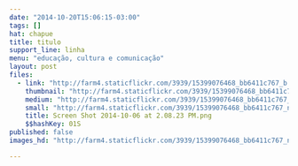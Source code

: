 ```yaml
---
date: "2014-10-20T15:06:15-03:00"
tags: []
hat: chapue
title: titulo
support_line: linha
menu: "educação, cultura e comunicação"
layout: post
files:
  - link: "http://farm4.staticflickr.com/3939/15399076468_bb6411c767_b.jpg"
    thumbnail: "http://farm4.staticflickr.com/3939/15399076468_bb6411c767_t.jpg"
    medium: "http://farm4.staticflickr.com/3939/15399076468_bb6411c767_z.jpg"
    small: "http://farm4.staticflickr.com/3939/15399076468_bb6411c767_n.jpg"
    title: Screen Shot 2014-10-06 at 2.08.23 PM.png
    $$hashKey: 01S
published: false
images_hd: "http://farm4.staticflickr.com/3939/15399076468_bb6411c767_n.jpg"

---
```

